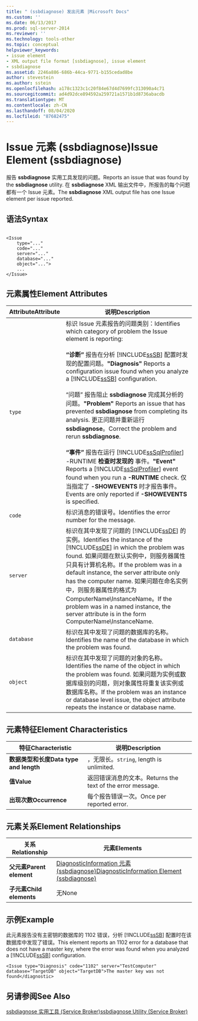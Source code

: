 ```yaml
---
title: " (ssbdiagnose) 发出元素 |Microsoft Docs"
ms.custom: ''
ms.date: 06/13/2017
ms.prod: sql-server-2014
ms.reviewer: ''
ms.technology: tools-other
ms.topic: conceptual
helpviewer_keywords:
- issue element
- XML output file format [ssbdiagnose], issue element
- ssbdiagnose
ms.assetid: 2246a886-686b-44ca-9771-b155cedad8be
author: stevestein
ms.author: sstein
ms.openlocfilehash: a178c1323c1c20f84e67d4d7699fc313090a4c71
ms.sourcegitcommit: ad4d92dce894592a259721a1571b1d8736abacdb
ms.translationtype: MT
ms.contentlocale: zh-CN
ms.lasthandoff: 08/04/2020
ms.locfileid: "87682475"
---
```

# <a name="issue-element-ssbdiagnose"></a><span data-ttu-id="e1f72-102">Issue 元素 (ssbdiagnose)</span><span class="sxs-lookup"><span data-stu-id="e1f72-102">Issue Element (ssbdiagnose)</span></span>
  <span data-ttu-id="e1f72-103">报告 **ssbdiagnose** 实用工具发现的问题。</span><span class="sxs-lookup"><span data-stu-id="e1f72-103">Reports an issue that was found by the **ssbdiagnose** utility.</span></span> <span data-ttu-id="e1f72-104">在 **ssbdiagnose** XML 输出文件中，所报告的每个问题都有一个 Issue 元素。</span><span class="sxs-lookup"><span data-stu-id="e1f72-104">The **ssbdiagnose** XML output file has one Issue element per issue reported.</span></span>  
  
## <a name="syntax"></a><span data-ttu-id="e1f72-105">语法</span><span class="sxs-lookup"><span data-stu-id="e1f72-105">Syntax</span></span>  
  
```  
  
<Issue  
    type="..."   
    code="..."   
    server="..."   
    database="..."   
    object="...">   
    ...   
</Issue>  
```  
  
## <a name="element-attributes"></a><span data-ttu-id="e1f72-106">元素属性</span><span class="sxs-lookup"><span data-stu-id="e1f72-106">Element Attributes</span></span>  
  
|<span data-ttu-id="e1f72-107">Attribute</span><span class="sxs-lookup"><span data-stu-id="e1f72-107">Attribute</span></span>|<span data-ttu-id="e1f72-108">说明</span><span class="sxs-lookup"><span data-stu-id="e1f72-108">Description</span></span>|  
|---------------|-----------------|  
|`type`|<span data-ttu-id="e1f72-109">标识 Issue 元素报告的问题类别：</span><span class="sxs-lookup"><span data-stu-id="e1f72-109">Identifies which category of problem the Issue element is reporting:</span></span><br /><br /> <span data-ttu-id="e1f72-110">**“诊断”** 报告在分析 [!INCLUDE[ssSB](../../includes/sssb-md.md)] 配置时发现的配置问题。</span><span class="sxs-lookup"><span data-stu-id="e1f72-110">**"Diagnosis"** Reports a configuration issue found when you analyze a [!INCLUDE[ssSB](../../includes/sssb-md.md)] configuration.</span></span><br /><br /> <span data-ttu-id="e1f72-111">“问题” 报告阻止 **ssbdiagnose** 完成其分析的问题。</span><span class="sxs-lookup"><span data-stu-id="e1f72-111">**"Problem"** Reports an issue that has prevented **ssbdiagnose** from completing its analysis.</span></span> <span data-ttu-id="e1f72-112">更正问题并重新运行 **ssbdiagnose**。</span><span class="sxs-lookup"><span data-stu-id="e1f72-112">Correct the problem and rerun **ssbdiagnose**.</span></span><br /><br /> <span data-ttu-id="e1f72-113">**“事件”** 报告在运行 [!INCLUDE[ssSqlProfiler](../../includes/sssqlprofiler-md.md)] -RUNTIME **检查时发现的** 事件。</span><span class="sxs-lookup"><span data-stu-id="e1f72-113">**"Event"** Reports a [!INCLUDE[ssSqlProfiler](../../includes/sssqlprofiler-md.md)] event found when you run a **-RUNTIME** check.</span></span> <span data-ttu-id="e1f72-114">仅当指定了 **-SHOWEVENTS** 时才报告事件。</span><span class="sxs-lookup"><span data-stu-id="e1f72-114">Events are only reported if **-SHOWEVENTS** is specified.</span></span>|  
|`code`|<span data-ttu-id="e1f72-115">标识消息的错误号。</span><span class="sxs-lookup"><span data-stu-id="e1f72-115">Identifies the error number for the message.</span></span>|  
|`server`|<span data-ttu-id="e1f72-116">标识在其中发现了问题的 [!INCLUDE[ssDE](../../includes/ssde-md.md)] 的实例。</span><span class="sxs-lookup"><span data-stu-id="e1f72-116">Identifies the instance of the [!INCLUDE[ssDE](../../includes/ssde-md.md)] in which the problem was found.</span></span> <span data-ttu-id="e1f72-117">如果问题在默认实例中，则服务器属性只具有计算机名称。</span><span class="sxs-lookup"><span data-stu-id="e1f72-117">If the problem was in a default instance, the server attribute only has the computer name.</span></span> <span data-ttu-id="e1f72-118">如果问题在命名实例中，则服务器属性的格式为 ComputerName\InstanceName。</span><span class="sxs-lookup"><span data-stu-id="e1f72-118">If the problem was in a named instance, the server attribute is in the form ComputerName\InstanceName.</span></span>|  
|`database`|<span data-ttu-id="e1f72-119">标识在其中发现了问题的数据库的名称。</span><span class="sxs-lookup"><span data-stu-id="e1f72-119">Identifies the name of the database in which the problem was found.</span></span>|  
|`object`|<span data-ttu-id="e1f72-120">标识在其中发现了问题的对象的名称。</span><span class="sxs-lookup"><span data-stu-id="e1f72-120">Identifies the name of the object in which the problem was found.</span></span> <span data-ttu-id="e1f72-121">如果问题为实例或数据库级别的问题，则对象属性将重复该实例或数据库名称。</span><span class="sxs-lookup"><span data-stu-id="e1f72-121">If the problem was an instance or database level issue, the object attribute repeats the instance or database name.</span></span>|  
  
## <a name="element-characteristics"></a><span data-ttu-id="e1f72-122">元素特征</span><span class="sxs-lookup"><span data-stu-id="e1f72-122">Element Characteristics</span></span>  
  
|<span data-ttu-id="e1f72-123">特征</span><span class="sxs-lookup"><span data-stu-id="e1f72-123">Characteristic</span></span>|<span data-ttu-id="e1f72-124">说明</span><span class="sxs-lookup"><span data-stu-id="e1f72-124">Description</span></span>|  
|--------------------|-----------------|  
|<span data-ttu-id="e1f72-125">**数据类型和长度**</span><span class="sxs-lookup"><span data-stu-id="e1f72-125">**Data type and length**</span></span>|<span data-ttu-id="e1f72-126">，无限长。</span><span class="sxs-lookup"><span data-stu-id="e1f72-126">`string`, length is unlimited.</span></span>|  
|<span data-ttu-id="e1f72-127">**值**</span><span class="sxs-lookup"><span data-stu-id="e1f72-127">**Value**</span></span>|<span data-ttu-id="e1f72-128">返回错误消息的文本。</span><span class="sxs-lookup"><span data-stu-id="e1f72-128">Returns the text of the error message.</span></span>|  
|<span data-ttu-id="e1f72-129">**出现次数**</span><span class="sxs-lookup"><span data-stu-id="e1f72-129">**Occurrence**</span></span>|<span data-ttu-id="e1f72-130">每个报告错误一次。</span><span class="sxs-lookup"><span data-stu-id="e1f72-130">Once per reported error.</span></span>|  
  
## <a name="element-relationships"></a><span data-ttu-id="e1f72-131">元素关系</span><span class="sxs-lookup"><span data-stu-id="e1f72-131">Element Relationships</span></span>  
  
|<span data-ttu-id="e1f72-132">关系</span><span class="sxs-lookup"><span data-stu-id="e1f72-132">Relationship</span></span>|<span data-ttu-id="e1f72-133">元素</span><span class="sxs-lookup"><span data-stu-id="e1f72-133">Elements</span></span>|  
|------------------|--------------|  
|<span data-ttu-id="e1f72-134">**父元素**</span><span class="sxs-lookup"><span data-stu-id="e1f72-134">**Parent element**</span></span>|[<span data-ttu-id="e1f72-135">DiagnosticInformation 元素 (ssbdiagnose)</span><span class="sxs-lookup"><span data-stu-id="e1f72-135">DiagnosticInformation Element &#40;ssbdiagnose&#41;</span></span>](diagnosticinformation-element-ssbdiagnose.md)|  
|<span data-ttu-id="e1f72-136">**子元素**</span><span class="sxs-lookup"><span data-stu-id="e1f72-136">**Child elements**</span></span>|<span data-ttu-id="e1f72-137">无</span><span class="sxs-lookup"><span data-stu-id="e1f72-137">None</span></span>|  
  
## <a name="example"></a><span data-ttu-id="e1f72-138">示例</span><span class="sxs-lookup"><span data-stu-id="e1f72-138">Example</span></span>  
 <span data-ttu-id="e1f72-139">此元素报告没有主密钥的数据库的 1102 错误，分析 [!INCLUDE[ssSB](../../includes/sssb-md.md)] 配置时在该数据库中发现了错误。</span><span class="sxs-lookup"><span data-stu-id="e1f72-139">This element reports an 1102 error for a database that does not have a master key, where the error was found when you analyzed a [!INCLUDE[ssSB](../../includes/sssb-md.md)] configuration.</span></span>  
  
```  
<Issue type="Diagnosis" code="1102" server="TestComputer" database="TargetDB" object="TargetDB">The master key was not found</diagnostic>  
```  
  
## <a name="see-also"></a><span data-ttu-id="e1f72-140">另请参阅</span><span class="sxs-lookup"><span data-stu-id="e1f72-140">See Also</span></span>  
 [<span data-ttu-id="e1f72-141">ssbdiagnose 实用工具 (Service Broker)</span><span class="sxs-lookup"><span data-stu-id="e1f72-141">ssbdiagnose Utility &#40;Service Broker&#41;</span></span>](ssbdiagnose-utility-service-broker.md)  
  
  
